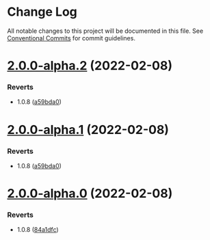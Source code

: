 # Change Log

All notable changes to this project will be documented in this file.
See [Conventional Commits](https://conventionalcommits.org) for commit guidelines.

# [2.0.0-alpha.2](https://github.com/sarakusha/novastar/compare/v1.0.5...v2.0.0-alpha.2) (2022-02-08)


### Reverts

* 1.0.8 ([a59bda0](https://github.com/sarakusha/novastar/commit/a59bda0e9acd1660280dc32ac4a0e732c4148ee4))





# [2.0.0-alpha.1](https://github.com/sarakusha/novastar/compare/v1.0.5...v2.0.0-alpha.1) (2022-02-08)


### Reverts

* 1.0.8 ([a59bda0](https://github.com/sarakusha/novastar/commit/a59bda0e9acd1660280dc32ac4a0e732c4148ee4))





# [2.0.0-alpha.0](https://github.com/sarakusha/novastar/compare/v1.0.5...v2.0.0-alpha.0) (2022-02-08)


### Reverts

* 1.0.8 ([84a1dfc](https://github.com/sarakusha/novastar/commit/84a1dfce8ecc4ca1b642c620d2c15046586009f5))
